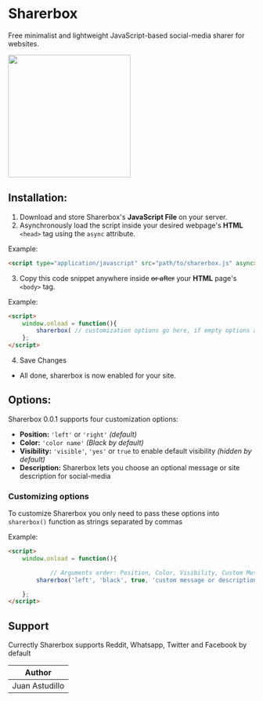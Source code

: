 # Sharerbox

Free minimalist and lightweight JavaScript-based social-media sharer for websites.

<img height="250" src="https://pbs.twimg.com/media/EZpSKM3XgAEjWtD.jpg"> 

## Installation:

1. Download and store Sharerbox's **JavaScript File** on your server.
2. Asynchronously load the script inside your desired webpage's **HTML** `<head>` tag using the `async` attribute.

Example:
```html
<script type="application/javascript" src="path/to/sharerbox.js" async></script>
```

3. Copy this code snippet anywhere inside ~~or after~~ your **HTML** page's ```<body>``` tag.

Example:
```html
<script>
	window.onload = function(){
		sharerbox( // customization options go here, if empty options are set to default);
	};
</script>
```
4. Save Changes
* All done, sharerbox is now enabled for your site.

## Options:

Sharerbox 0.0.1 supports four customization options:

* **Position:** `'left'` or `'right'` _(default)_
* **Color:** `'color name'` _(Black by default)_
* **Visibility:** `'visible'`, `'yes'` or `true` to enable default visibility _(hidden by default)_
* **Description:** Sharerbox lets you choose an optional message or site description for social-media

### Customizing options

To customize Sharerbox you only need to pass these options into `sharerbox()` function as strings separated by commas

Example:
```html
<script>
	window.onload = function(){

			// Arguments order: Position, Color, Visibility, Custom Message
		sharerbox('left', 'black', true, 'custom message or description goes here (optional)');

	};
</script>
```

## Support

Currectly Sharerbox supports Reddit, Whatsapp, Twitter and Facebook by default

|Author        |
|--------------|
|Juan Astudillo|
